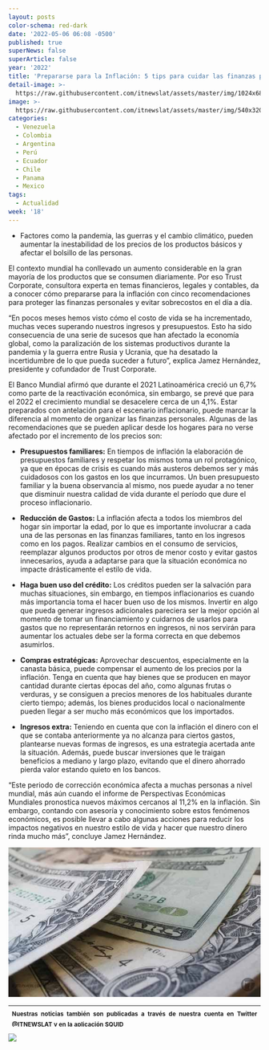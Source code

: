 ```yaml
---
layout: posts
color-schema: red-dark
date: '2022-05-06 06:08 -0500'
published: true
superNews: false
superArticle: false
year: '2022'
title: 'Prepararse para la Inflación: 5 tips para cuidar las finanzas personales'
detail-image: >-
  https://raw.githubusercontent.com/itnewslat/assets/master/img/1024x680/Dinero-g.jpg
image: >-
  https://raw.githubusercontent.com/itnewslat/assets/master/img/540x320/Dinero-p.jpg
categories:
  - Venezuela
  - Colombia
  - Argentina
  - Perú
  - Ecuador
  - Chile
  - Panama
  - Mexico
tags:
  - Actualidad
week: '18'
---
```

- Factores como la pandemia, las guerras y el cambio climático, pueden aumentar la inestabilidad de los precios de los productos básicos y afectar el bolsillo de las personas.

El contexto mundial ha conllevado un aumento considerable en la gran mayoría de los productos que se consumen diariamente. Por eso Trust Corporate, consultora experta en temas financieros, legales y contables, da a conocer cómo prepararse para la inflación con cinco recomendaciones para proteger las finanzas personales y evitar sobrecostos en el día a día.

“En pocos meses hemos visto cómo el costo de vida se ha incrementado, muchas veces superando nuestros ingresos y presupuestos. Esto ha sido consecuencia de una serie de sucesos que han afectado la economía global, como la paralización de los sistemas productivos durante la pandemia y la guerra entre Rusia y Ucrania, que ha desatado la incertidumbre de lo que pueda suceder a futuro”, explica Jamez Hernández, presidente y cofundador de Trust Corporate.

El Banco Mundial afirmó que durante el 2021 Latinoamérica creció un 6,7% como parte de la reactivación económica, sin embargo, se prevé que para el 2022 el crecimiento mundial se desacelere cerca de un 4,1%. Estar preparados con antelación para el escenario inflacionario, puede marcar la diferencia al momento de organizar las finanzas personales. Algunas de las recomendaciones que se pueden aplicar desde los hogares para no verse afectado por el incremento de los precios son:

- **Presupuestos familiares:** En tiempos de inflación la elaboración de presupuestos familiares y respetar los mismos toma un rol protagónico, ya que en épocas de crisis es cuando más austeros debemos ser y más cuidadosos con los gastos en los que incurramos. Un buen presupuesto familiar y la buena observancia al mismo, nos puede ayudar a no tener que disminuir nuestra calidad de vida durante el período que dure el proceso inflacionario.

- **Reducción de Gastos:** La inflación afecta a todos los miembros del hogar sin importar la edad, por lo que es importante involucrar a cada una de las personas en las finanzas familiares, tanto en los ingresos como en los pagos. Realizar cambios en el consumo de servicios, reemplazar algunos productos por otros de menor costo y evitar gastos innecesarios, ayuda a adaptarse para que la situación económica no impacte drásticamente el estilo de vida.

- **Haga buen uso del crédito:** Los créditos pueden ser la salvación para muchas situaciones, sin embargo, en tiempos inflacionarios es cuando más importancia toma el hacer buen uso de los mismos. Invertir en algo que pueda generar ingresos adicionales pareciera ser la mejor opción al momento de tomar un financiamiento y cuidarnos de usarlos para gastos que no representarán retornos en ingresos, ni nos servirán para aumentar los actuales debe ser la forma correcta en que debemos asumirlos.

- **Compras estratégicas:** Aprovechar descuentos, especialmente en la canasta básica, puede compensar el aumento de los precios por la inflación. Tenga en cuenta que hay bienes que se producen en mayor cantidad durante ciertas épocas del año, como algunas frutas o verduras, y se consiguen a precios menores de los habituales durante cierto tiempo; además, los bienes producidos local o nacionalmente pueden llegar a ser mucho más económicos que los importados.

- **Ingresos extra:** Teniendo en cuenta que con la inflación el dinero con el que se contaba anteriormente ya no alcanza para ciertos gastos, plantearse nuevas formas de ingresos, es una estrategia acertada ante la situación. Además, puede buscar inversiones que le traigan beneficios a mediano y largo plazo, evitando que el dinero ahorrado pierda valor estando quieto en los bancos.

 
“Este periodo de corrección económica afecta a muchas personas a nivel mundial, más aún cuando el informe de Perspectivas Económicas Mundiales pronostica nuevos máximos cercanos al 11,2% en la inflación. Sin embargo, contando con asesoría y conocimiento sobre estos fenómenos económicos, es posible llevar a cabo algunas acciones para reducir los impactos negativos en nuestro estilo de vida y hacer que nuestro dinero rinda mucho más”, concluye Jamez Hernández.

![](https://raw.githubusercontent.com/itnewslat/assets/master/img/540x320/Dinero-p.jpg)

<table style="height: 42px;" width="569">
<tbody>
<tr>
<td style="text-align: justify;"><sub><strong>Nuestras noticias también son publicadas a través de nuestra cuenta en Twitter <a href="https://twitter.com/itnewslat?lang=es">@ITNEWSLAT</a> y en la aplicación <a href="https://squidapp.co/en/">SQUID</a></strong></sub></td>
</tr>
</tbody>
</table>

<img src="https://tracker.metricool.com/c3po.jpg?hash=56f88a41e39ab42c063cc51676587a04"/>